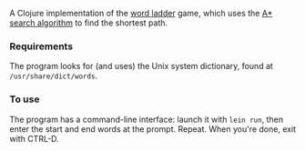 A Clojure implementation of the
[word ladder](https://en.wikipedia.org/wiki/Word_ladder) game, which uses the
[A\* search algorithm](https://en.wikipedia.org/wiki/A*_search_algorithm)
to find the shortest path.

### Requirements
The program looks for (and uses) the Unix system dictionary,
found at `/usr/share/dict/words`.

### To use
The program has a command-line interface: launch it with `lein run`, then
enter the start and end words at the prompt. Repeat. When you're done, exit
with CTRL-D.
